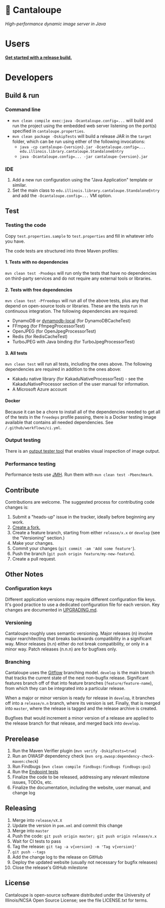 # 🍈 Cantaloupe

*High-performance dynamic image server in Java*

# Users

**[Get started with a release build.](https://github.com/cantaloupe-project/cantaloupe/releases)**

# Developers

## Build & run

### Command line

* `mvn clean compile exec:java -Dcantaloupe.config=...` will build and run the
  project using the embedded web server listening on the port(s) specified in
  `cantaloupe.properties`.
* `mvn clean package -DskipTests` will build a release JAR in the `target`
  folder, which can be run using either of the following invocations:
    * `java -cp cantaloupe-{version}.jar -Dcantaloupe.config=... edu.illinois.library.cantaloupe.StandaloneEntry`
    * `java -Dcantaloupe.config=... -jar cantaloupe-{version}.jar`

### IDE

1. Add a new run configuration using the "Java Application" template or
   similar.
2. Set the main class to `edu.illinois.library.cantaloupe.StandaloneEntry` and
   add the `-Dcantaloupe.config=...` VM option.

## Test

### Testing the code

Copy `test.properties.sample` to `test.properties` and fill in whatever info
you have.

The code tests are structured into three Maven profiles:

#### 1. Tests with no dependencies

`mvn clean test -Pnodeps` will run only the tests that have no dependencies
on third-party services and do not require any external tools or libraries.

#### 2. Tests with free dependencies

`mvn clean test -Pfreedeps` will run all of the above tests, plus any that
depend on open-source tools or libraries. These are the tests run in
continuous integration. The following dependencies are required:

* DynamoDB or [dynamodb-local](https://docs.aws.amazon.com/amazondynamodb/latest/developerguide/DynamoDBLocal.html)
  (for DynamoDBCacheTest)
* FFmpeg (for FfmpegProcessorTest)
* OpenJPEG (for OpenJpegProcessorTest)
* Redis (for RedisCacheTest)
* TurboJPEG with Java binding (for TurboJpegProcessorTest)

#### 3. All tests

`mvn clean test` will run all tests, including the ones above. The following
dependencies are required in addition to the ones above:

* Kakadu native library (for KakaduNativeProcessorTest) - see the
  KakaduNativeProcessor section of the user manual for information.
* A Microsoft Azure account

#### Docker

Because it can be a chore to install all of the dependencies needed to get all
of the tests in the `freedeps` profile passing, there is a Docker testing image
available that contains all needed dependencies. See
`/.github/workflows/ci.yml`.

### Output testing

There is an [output tester tool](https://github.com/cantaloupe-project/output-tester)
that enables visual inspection of image output.

### Performance testing

Performance tests use [JMH](http://openjdk.java.net/projects/code-tools/jmh/).
Run them with `mvn clean test -Pbenchmark`.

## Contribute

Contributions are welcome. The suggested process for contributing code changes
is:

1. Submit a "heads-up" issue in the tracker, ideally before beginning any
   work.
2. [Create a fork.](https://github.com/cantaloupe-project/cantaloupe/fork)
3. Create a feature branch, starting from either `release/x.x` or `develop`
   (see the "Versioning" section.)
4. Make your changes.
5. Commit your changes (`git commit -am 'Add some feature'`).
6. Push the branch (`git push origin feature/my-new-feature`).
7. Create a pull request.

## Other Notes

### Configuration keys

Different application versions may require different configuration file keys.
It's good practice to use a dedicated configuration file for each version.
Key changes are documented in [UPGRADING.md](https://github.com/cantaloupe-project/cantaloupe/blob/develop/UPGRADING.md).

### Versioning

Cantaloupe roughly uses semantic versioning. Major releases (n) involve major
rearchitecting that breaks backwards compatibility in a significant way. Minor
releases (n.n) either do not break compatibility, or only in a minor way.
Patch releases (n.n.n) are for bugfixes only.

### Branching

Cantaloupe uses the
[Gitflow](https://www.atlassian.com/git/tutorials/comparing-workflows#gitflow-workflow)
branching model. `develop` is the main branch that tracks the current state of
the next non-bugfix release. Significant features branch off of that into
feature branches (`feature/feature-name`), from which they can be integrated
into a particular release.

When a major or minor version is ready for release in `develop`, it branches
off into a `release/n.n` branch, where its version is set. Finally, that is
merged into `master`, where the release is tagged and the release archive is
created.

Bugfixes that would increment a minor version of a release are applied to the
release branch for that release, and merged back into `develop`.

## Prerelease

1. Run the Maven Verifier plugin (`mvn verify -DskipTests=true`)
2. Run an OWASP dependency check (`mvn org.owasp:dependency-check-maven:check`)
3. Run Findbugs (`mvn clean compile findbugs:findbugs findbugs:gui`)
4. Run the [Endpoint tests](https://github.com/cantaloupe-project/output-tester)
5. Finalize the code to be released, addressing any relevant milestone issues,
   TODOs, etc.
6. Finalize the documentation, including the website, user manual, and change
   log

## Releasing

1. Merge into `release/vX.X`
2. Update the version in `pom.xml` and commit this change
3. Merge into `master`
4. Push the code: `git push origin master; git push origin release/x.x`
5. Wait for CI tests to pass
6. Tag the release: `git tag -a v{version} -m 'Tag v{version}'`
7. `git push --tags`
8. Add the change log to the release on GitHub
9. Deploy the updated website (usually not necessary for bugfix releases)
10. Close the release's GitHub milestone

## License

Cantaloupe is open-source software distributed under the University of
Illinois/NCSA Open Source License; see the file LICENSE.txt for terms.
